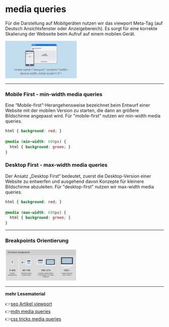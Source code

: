 # media queries

Für die Darstellung auf Mobilgeräten nutzen wir das viewport Meta-Tag (auf Deutsch Ansichtsfenster oder Anzeigebereich). Es sorgt für eine korrekte Skalierung der Webseite beim Aufruf auf einem mobilen Gerät.

<img src="meta-tag.jpg" alt="meta-tag" width="45%"> 

---

### Mobile First - min-width media queries

Eine “Mobile-first”-Herangehensweise bezeichnet beim Entwurf einer Website mit der mobilen Version zu starten, die dann an größere Bildschirme angepasst wird. Für "mobile-first" nutzen wir min-width media queries.

```css
html { background: red; }

@media (min-width: 600px) {
  html { background: green; }
}
```

### Desktop First - max-width media queries

Der Ansatz „Desktop First“ bedeutet, zuerst die Desktop-Version einer Website zu entwerfen und ausgehend davon Konzepte für kleinere Bildschirme abzuleiten. Für "desktop-first" nutzen wir max-width media queries.

```css
html { background: red; }

@media (max-width: 600px) {
  html { background: green; }
}
```
---
### Breakpoints Orientierung

<img src="common-breakpoints.jpg" alt="breakpoints" width="45%"> 

---

 **mehr Lesematerial**

:point_right:[seo Artikel viewport](https://www.seobility.net/de/wiki/Viewport)\
:point_right:[mdn media queries](https://developer.mozilla.org/en-US/docs/Learn/CSS/CSS_layout/Media_queries)\
:point_right:[css tricks media queries](https://css-tricks.com/logic-in-media-queries/)








